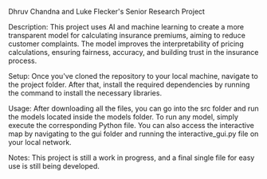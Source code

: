 Dhruv Chandna and Luke Flecker's Senior Research Project

Description:
This project uses AI and machine learning to create a more transparent model for calculating insurance premiums, aiming to reduce customer complaints. The model improves the interpretability of pricing calculations, ensuring fairness, accuracy, and building trust in the insurance process.

Setup:
Once you've cloned the repository to your local machine, navigate to the project folder. After that, install the required dependencies by running the command to install the necessary libraries.

Usage:
After downloading all the files, you can go into the src folder and run the models located inside the models folder. To run any model, simply execute the corresponding Python file. You can also access the interactive map by navigating to the gui folder and running the interactive_gui.py file on your local network.

Notes:
This project is still a work in progress, and a final single file for easy use is still being developed.
